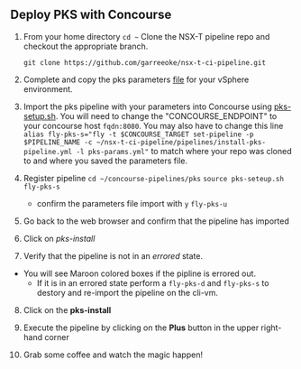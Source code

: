 ## Deploy PKS with Concourse ##
1. From your home directory `cd ~` Clone the NSX-T pipeline repo and checkout the appropriate branch.

    `git clone https://github.com/garreeoke/nsx-t-ci-pipeline.git`

2. Complete and copy the pks parameters [file](pks-params.yml) for your vSphere environment.

3. Import the pks pipeline with your parameters into Concourse using [pks-setup.sh](pks-setup.sh). You will need to change the "CONCOURSE_ENDPOINT" to your concourse host `fqdn:8080`. You may also have to change this line `alias fly-pks-s="fly -t $CONCOURSE_TARGET set-pipeline -p $PIPELINE_NAME -c ~/nsx-t-ci-pipeline/pipelines/install-pks-pipeline.yml -l pks-params.yml"` to match where your repo was cloned to and where you saved the parameters file.

4. Register pipeline
    `cd ~/concourse-pipelines/pks`
    `source pks-seteup.sh`
    `fly-pks-s`
    - confirm the parameters file import with `y`
    `fly-pks-u`

5. Go back to the web browser and confirm that the pipeline has imported

6. Click on *pks-install* 

7. Verify that the pipeline is not in an *errored* state.
- You will see Maroon colored boxes if the pipline is errored out.
    - If it is in an errored state perform a `fly-pks-d` and `fly-pks-s` to destory and re-import the pipeline on the cli-vm.

8. Click on the **pks-install**

9. Execute the pipeline by clicking on the **Plus** button in the upper right-hand corner

10. Grab some coffee and watch the magic happen! 